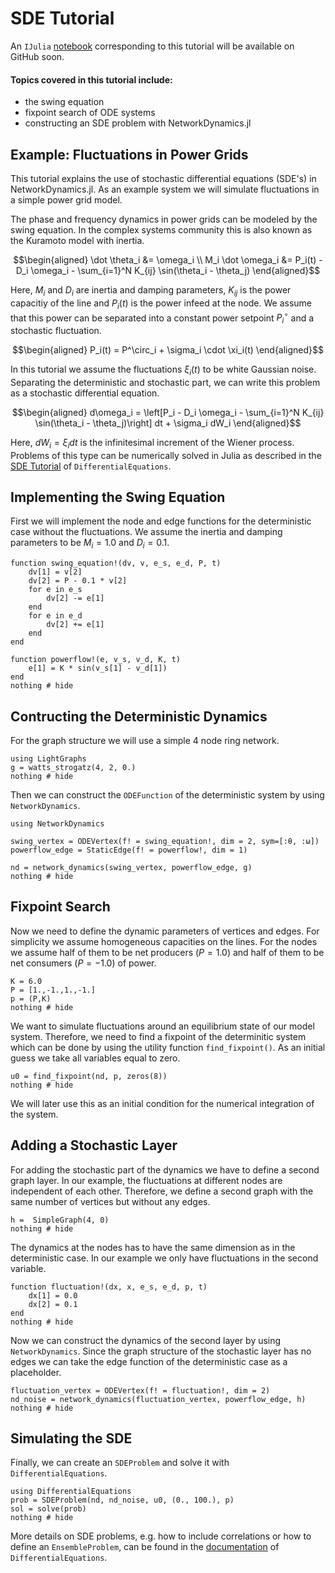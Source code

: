 # SDE Tutorial

 An `IJulia` [notebook](https://github.com/FHell/NetworkDynamics.jl/tree/master/examples) corresponding to this tutorial will be available on GitHub soon.

#### Topics covered in this tutorial include:
 * the swing equation
 * fixpoint search of ODE systems
 * constructing an SDE problem with NetworkDynamics.jl

## Example: Fluctuations in Power Grids

This tutorial explains the use of stochastic differential equations (SDE's) in NetworkDynamics.jl. As an example system we will simulate fluctuations in a simple power grid model.

The phase and frequency dynamics in power grids can be modeled by the swing equation. In the complex systems community this is also known as the Kuramoto model with inertia.

```math
\begin{aligned}
\dot \theta_i &= \omega_i \\
M_i \dot \omega_i &= P_i(t) - D_i \omega_i - \sum_{i=1}^N K_{ij} \sin(\theta_i - \theta_j)
\end{aligned}
```

Here, $M_i$ and $D_i$ are inertia and damping parameters, $K_{ij}$ is the power capacitiy of the line and $P_i(t)$ is the power infeed at the node. We assume that this power can be separated into a constant power setpoint $P^\circ_i$ and a stochastic fluctuation.

```math
\begin{aligned}
P_i(t) = P^\circ_i + \sigma_i \cdot \xi_i(t)
\end{aligned}
```

In this tutorial we assume the fluctuations $\xi_i(t)$ to be white Gaussian noise. Separating the deterministic and stochastic part, we can write this problem as a stochastic differential equation.

```math
\begin{aligned}
d\omega_i = \left[P_i - D_i \omega_i - \sum_{i=1}^N K_{ij} \sin(\theta_i - \theta_j)\right] dt + \sigma_i dW_i
\end{aligned}
```

Here, $dW_i = \xi_i dt$ is the infinitesimal increment of the Wiener process. Problems of this type can be numerically solved in Julia as described in the [SDE Tutorial](https://diffeq.sciml.ai/stable/tutorials/sde_example/) of `DifferentialEquations`.

## Implementing the Swing Equation

First we will implement the node and edge functions for the deterministic case without the fluctuations. We assume the inertia and damping parameters to be $M_i = 1.0$ and $D_i = 0.1$.

```@example SDEVertex
function swing_equation!(dv, v, e_s, e_d, P, t)
    dv[1] = v[2]
    dv[2] = P - 0.1 * v[2]
    for e in e_s
        dv[2] -= e[1]
    end
    for e in e_d
        dv[2] += e[1]
    end
end

function powerflow!(e, v_s, v_d, K, t)
    e[1] = K * sin(v_s[1] - v_d[1])
end
nothing # hide
```

## Contructing the Deterministic Dynamics

For the graph structure we will use a simple 4 node ring network.

```@example SDEVertex
using LightGraphs
g = watts_strogatz(4, 2, 0.)
nothing # hide
```

Then we can construct the `ODEFunction` of the deterministic system by using `NetworkDynamics`.

```@example SDEVertex
using NetworkDynamics

swing_vertex = ODEVertex(f! = swing_equation!, dim = 2, sym=[:θ, :ω])
powerflow_edge = StaticEdge(f! = powerflow!, dim = 1)

nd = network_dynamics(swing_vertex, powerflow_edge, g)
nothing # hide
```

## Fixpoint Search

Now we need to define the dynamic parameters of vertices and edges. For simplicity we assume homogeneous capacities on the lines. For the nodes we assume half of them to be net producers ($P = 1.0$) and half of them to be net consumers ($P = -1.0$) of power.

```@example SDEVertex
K = 6.0
P = [1.,-1.,1.,-1.]
p = (P,K)
nothing # hide
```

We want to simulate fluctuations around an equilibrium state of our model system. Therefore, we need to find a fixpoint of the determinitic system which can be done by using the utility function `find_fixpoint()`. As an initial guess we take all variables equal to zero.

```@example SDEVertex
u0 = find_fixpoint(nd, p, zeros(8))
nothing # hide
```

We will later use this as an initial condition for the numerical integration of the system.

## Adding a Stochastic Layer

For adding the stochastic part of the dynamics we have to define a second graph layer. In our example, the fluctuations at different nodes are independent of each other. Therefore, we define a second graph with the same number of vertices but without any edges.

```@example SDEVertex
h =  SimpleGraph(4, 0)
nothing # hide
```
The dynamics at the nodes has to have the same dimension as in the deterministic case. In our example we only have fluctuations in the second variable.

```@example SDEVertex
function fluctuation!(dx, x, e_s, e_d, p, t)
    dx[1] = 0.0
    dx[2] = 0.1
end
nothing # hide
```

Now we can construct the dynamics of the second layer by using `NetworkDynamics`. Since the graph structure of the stochastic layer has no edges we can take the edge function of the deterministic case as a placeholder.

```@example SDEVertex
fluctuation_vertex = ODEVertex(f! = fluctuation!, dim = 2)
nd_noise = network_dynamics(fluctuation_vertex, powerflow_edge, h)
nothing # hide
```

## Simulating the SDE

Finally, we can create an `SDEProblem` and solve it with `DifferentialEquations`.

```@example SDEVertex
using DifferentialEquations
prob = SDEProblem(nd, nd_noise, u0, (0., 100.), p)
sol = solve(prob)
nothing # hide
```

More details on SDE problems, e.g. how to include correlations or how to define an `EnsembleProblem`, can be found in the [documentation](https://diffeq.sciml.ai/stable/types/sde_types/) of `DifferentialEquations`.
